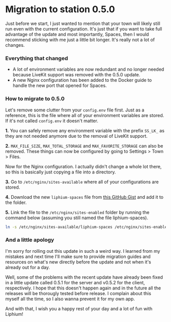 # Migration to station 0.5.0

Just before we start, I just wanted to mention that your town will likely still run even with the current configuration. It's just that if you want to take full advantage of the update and most importantly, Spaces, then I would recommend sticking with me just a little bit longer. It's really not a lot of changes.

### Everything that changed

- A lot of environment variables are now redundant and no longer needed because LiveKit support was removed with the 0.5.0 update.
- A new Nginx configuration has been added to the Docker guide to handle the new port that opened for Spaces.

### How to migrate to 0.5.0

Let's remove some clutter from your `config.env` file first. Just as a reference, this is the file where all of your environment variables are stored. If it's not called `config.env` it doesn't matter.

**1.** You can safely remove any environment variable with the prefix `SS_LK_` as they are not needed anymore due to the removal of LiveKit support.

**2.** `MAX_FILE_SIZE`, `MAX_TOTAL_STORAGE` and `MAX_FAVORITE_STORAGE` can also be removed. These things can now be configured by going to Settings > Town > Files.

Now for the Nginx configuration. I actually didn't change a whole lot there, so this is basically just copying a file into a directory.

**3.** Go to `/etc/nginx/sites-available` where all of your configurations are stored.

**4.** Download the new `liphium-spaces` file from [this GitHub Gist](https://gist.github.com/Unbreathable/0469cfd271b84340429c140dde830642) and add it to the folder.

**5.** Link the file to the `/etc/nginx/sites-enabled` folder by running the command below (assuming you still named the file liphium-spaces).

```sh
ln -s /etc/nginx/sites-available/liphium-spaces /etc/nginx/sites-enabled/liphium-spaces
```

### And a little apology

I'm sorry for rolling out this update in such a weird way. I learned from my mistakes and next time I'll make sure to provide migration guides and resources on what's new directly before the update and not when it's already out for a day.

Well, some of the problems with the recent update have already been fixed in a little update called 0.5.1 for the server and v0.5.2 for the client, respectively. I hope that this doesn't happen again and in the future all the releases will be thorougly tested before release. I complain about this myself all the time, so I also wanna prevent it for my own app.

And with that, I wish you a happy rest of your day and a lot of fun with Liphium!

